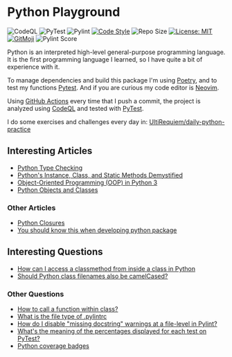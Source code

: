 # Python Playground

![CodeQL](https://github.com/UltiRequiem/python/workflows/CodeQL/badge.svg)
![PyTest](https://github.com/UltiRequiem/python/workflows/PyTest/badge.svg)
![Pylint](https://github.com/UltiRequiem/python/workflows/Pylint/badge.svg)
[![Code Style](https://img.shields.io/badge/Code%20Style-Black-000000.svg)](https://github.com/psf/black)
![Repo Size](https://img.shields.io/github/repo-size/ultirequiem/python?style=flat-square&label=Repo)
[![License: MIT](https://img.shields.io/badge/License-MIT-blue.svg)](https://opensource.org/licenses/MIT)
[![GitMoji](https://img.shields.io/badge/Gitmoji-%F0%9F%8E%A8%20-FFDD67.svg)](https://gitmoji.dev)
![Pylint Score](https://img.shields.io/badge/Pylint%20Score-10.00-green.svg)

Python is an interpreted high-level general-purpose programming language. It is
the first programming language I learned, so I have quite a bit of experience
with it.

To manage dependencies and build this package I'm using
[Poetry](https://python-poetry.org), and to test my functions
[Pytest](https://pytest.org). And if you are curious my code editor is
[Neovim](https://github.com/UltiRequiem/UltiVim).

Using
[GitHub Actions](https://github.com/UltiRequiem/python/tree/main/.github/workflows)
every time that I push a commit, the project is analyzed using
[CodeQL](https://github.com/UltiRequiem/python/blob/main/.github/workflows/codeql-analysis.yml)
and tested with
[PyTest](https://github.com/UltiRequiem/python/blob/main/.github/workflows/pytest.yml).

I do some exercises and challenges every day in:
[UltiRequiem/daily-python-practice](https://github.com/UltiRequiem/daily-python-practice)

## Interesting Articles

- [Python Type Checking](https://realpython.com/python-type-checking)
- [Python's Instance, Class, and Static Methods Demystified](https://realpython.com/instance-class-and-static-methods-demystified)
- [Object-Oriented Programming (OOP) in Python 3](https://realpython.com/python3-object-oriented-programming)
- [Python Objects and Classes](https://www.programiz.com/python-programming/class)

### Other Articles

- [Python Closures](https://www.programiz.com/python-programming/closure)
- [You should know this when developing python package](https://medium.com/@udiyosovzon/things-you-should-know-when-developing-python-package-5fefc1ea3606)

## Interesting Questions

- [How can I access a classmethod from inside a class in Python](https://stackoverflow.com/questions/13900515)
- [Should Python class filenames also be camelCased?](https://stackoverflow.com/questions/42127593)

### Other Questions

- [How to call a function within class?](https://stackoverflow.com/questions/5615648)
- [What is the file type of .pylintrc](https://stackoverflow.com/questions/47936144)
- [How do I disable "missing docstring" warnings at a file-level in Pylint?](https://stackoverflow.com/questions/7877522)
- [What's the meaning of the percentages displayed for each test on PyTest?](https://stackoverflow.com/questions/49738081)
- [Python coverage badges](https://stackoverflow.com/questions/29295965)
